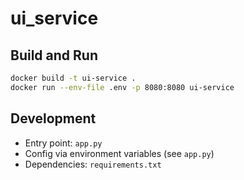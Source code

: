 # ui_service

## Build and Run

```sh
docker build -t ui-service .
docker run --env-file .env -p 8080:8080 ui-service
```

## Development

- Entry point: `app.py`
- Config via environment variables (see `app.py`)
- Dependencies: `requirements.txt`